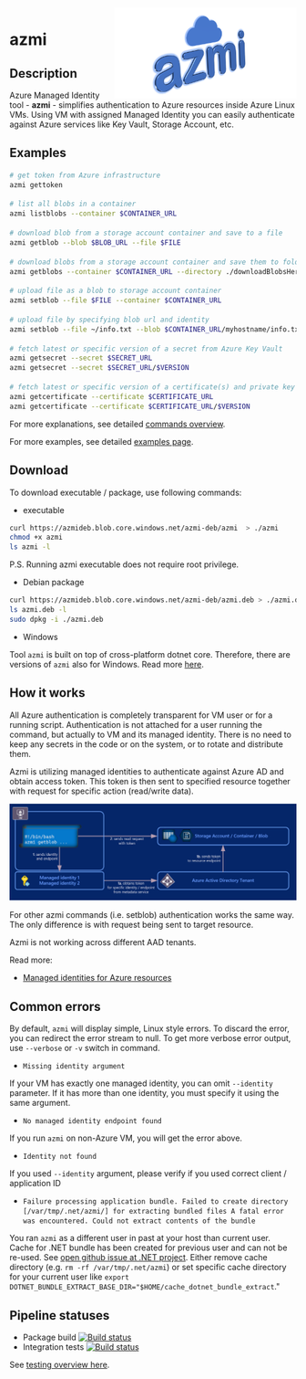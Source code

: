 <img align="right" width="320" height="160" src="img/azmi-logo.png">

# azmi

## Description

Azure Managed Identity tool - **azmi** - simplifies authentication to Azure resources inside Azure Linux VMs. Using VM with assigned Managed Identity you can easily authenticate against Azure services like Key Vault, Storage Account, etc.

## Examples

```bash
# get token from Azure infrastructure
azmi gettoken

# list all blobs in a container
azmi listblobs --container $CONTAINER_URL

# download blob from a storage account container and save to a file
azmi getblob --blob $BLOB_URL --file $FILE

# download blobs from a storage account container and save them to folder
azmi getblobs --container $CONTAINER_URL --directory ./downloadBlobsHere  

# upload file as a blob to storage account container
azmi setblob --file $FILE --container $CONTAINER_URL

# upload file by specifying blob url and identity
azmi setblob --file ~/info.txt --blob $CONTAINER_URL/myhostname/info.txt --identity 117dc05c-4d12-4ac2-b5f8-5e239dc8bc54

# fetch latest or specific version of a secret from Azure Key Vault
azmi getsecret --secret $SECRET_URL
azmi getsecret --secret $SECRET_URL/$VERSION

# fetch latest or specific version of a certificate(s) and private key bundle from Azure Key Vault
azmi getcertificate --certificate $CERTIFICATE_URL
azmi getcertificate --certificate $CERTIFICATE_URL/$VERSION
```

For more explanations, see detailed [commands overview](./Commands.md).

For more examples, see detailed [examples page](./Examples.md).

## Download

To download executable / package, use following commands:

- executable
```bash
curl https://azmideb.blob.core.windows.net/azmi-deb/azmi  > ./azmi
chmod +x azmi
ls azmi -l
```
P.S. Running azmi executable does not require root privilege.

- Debian package
```bash
curl https://azmideb.blob.core.windows.net/azmi-deb/azmi.deb > ./azmi.deb
ls azmi.deb -l
sudo dpkg -i ./azmi.deb
```

- Windows

Tool `azmi` is built on top of cross-platform dotnet core.
Therefore, there are versions of `azmi` also for Windows.
Read more [here](Windows.md).

## How it works

All Azure authentication is completely transparent for VM user or for a running script.
Authentication is not attached for a user running the command, but actually to VM and its managed identity.
There is no need to keep any secrets in the code or on the system, or to rotate and distribute them.

Azmi is utilizing managed identities to authenticate against Azure AD and obtain access token.
This token is then sent to specified resource together with request for specific action (read/write data).

![azmi - how it works](img/azmi-explanation.png)

For other azmi commands (i.e. setblob) authentication works the same way. The only difference is with request being sent to target resource.

Azmi is not working across different AAD tenants.

Read more:
- [Managed identities for Azure resources](https://docs.microsoft.com/en-us/azure/active-directory/managed-identities-azure-resources/overview)
 
## Common errors

By default, `azmi` will display simple, Linux style errors. To discard the error, you can redirect the error stream to null.
To get more verbose error output, use `--verbose` or `-v` switch in command.

- `Missing identity argument` 

If your VM has exactly one managed identity, you can omit `--identity` parameter. If it has more than one identity, you must specify it using the same argument.

- `No managed identity endpoint found`

If you run `azmi` on non-Azure VM, you will get the error above.

- `Identity not found`

If you used `--identity` argument, please verify if you used correct client / application ID

- `Failure processing application bundle.
Failed to create directory [/var/tmp/.net/azmi/] for extracting bundled files
A fatal error was encountered. Could not extract contents of the bundle`

You ran `azmi` as a different user in past at your host than current user. Cache for .NET bundle has been created for previous user and can not be re-used. See [open github issue at .NET project](https://github.com/dotnet/runtime/issues/3846).
Either remove cache directory (e.g. `rm -rf /var/tmp/.net/azmi`) or set specific cache directory for your current user like `export DOTNET_BUNDLE_EXTRACT_BASE_DIR="$HOME/cache_dotnet_bundle_extract`."

## Pipeline statuses

- Package build [![Build status](https://skype.visualstudio.com/SCC/_apis/build/status/SE-UP/azmi/build%20-%20azmi)](https://skype.visualstudio.com/SCC/_build/latest?definitionId=8166)
- Integration tests [![Build status](https://skype.visualstudio.com/SCC/_apis/build/status/SE-UP/azmi/Integration%20-%20azmi)](https://skype.visualstudio.com/SCC/_build/latest?definitionId=8091)

See [testing overview here](./Testing.md).
